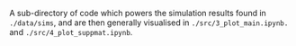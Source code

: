 A sub-directory of code which powers the simulation results found in `./data/sims`, and are then generally visualised in `./src/3_plot_main.ipynb.` and `./src/4_plot_suppmat.ipynb`.